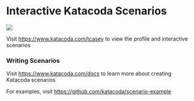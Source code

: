 # Interactive Katacoda Scenarios

[![](http://shields.katacoda.com/katacoda/tcasey/count.svg)](https://www.katacoda.com/tcasey "Get your profile on Katacoda.com")

Visit https://www.katacoda.com/tcasey to view the profile and interactive scenarios

### Writing Scenarios
Visit https://www.katacoda.com/docs to learn more about creating Katacoda scenarios

For examples, visit https://github.com/katacoda/scenario-example

